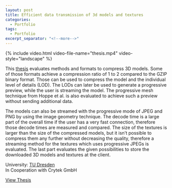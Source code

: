 ```yaml
---
layout: post
title: Efficient data transmission of 3d models and textures
categories:
  - Portfolio
tags:
  - Portfolio
excerpt_separator: "<!--more-->"
---
```


{% include video.html video-file-name="thesis.mp4" video-style="landscape" %}

This [thesis](https://www.stefanwagner.dev/assets/pdf/cgthesis.pdf) evaluates methods and formats to compress 3D models. Some of those formats achieve a compression ratio of 1 to 2 compared to the GZIP binary format. Those can be used to compress the model and the individual level of details (LOD). The LODs can later be used to generate a progressive preview, while the user is streaming the model. The progressive mesh technique from Hoppe et al. is also evaluated to achieve such a preview without sending additional data. 

The models can also be streamed with the progressive mode of JPEG and PNG by using the image geometry technique. The decode time is a large part of the overall time if the user has a very fast connection, therefore those decode times are measured and compared. The size of the textures is larger than the size of the compressed models, but it isn’t possible to compress them any further without decreasing the quality, therefore a streaming method for the textures which uses progressive JPEGs is evaluated. The last part evaluates the given possibilities to store the downloaded 3D models and textures at the client.

University: [TU Dresden](http://www.inf.tu-dresden.de/index.php?node_id=3316)  
In Cooperation with Crytek GmbH  


[View Thesis](https://www.stefanwagner.dev/assets/pdf/cgthesis.pdf)
